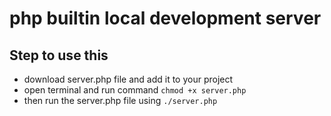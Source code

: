# php builtin local development server
## Step to use this ##
- download server.php file and add it to your project
- open terminal and run command ``chmod +x server.php``
- then run the server.php file using ``./server.php``
